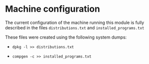 # Machine configuration

The current configuration of the machine running this module is fully described in the files `distributions.txt` and `installed_programs.txt`

These files were created using the following system dumps:

* `dpkg -l >> distributions.txt`


* `compgen -c >> installed_programs.txt`
